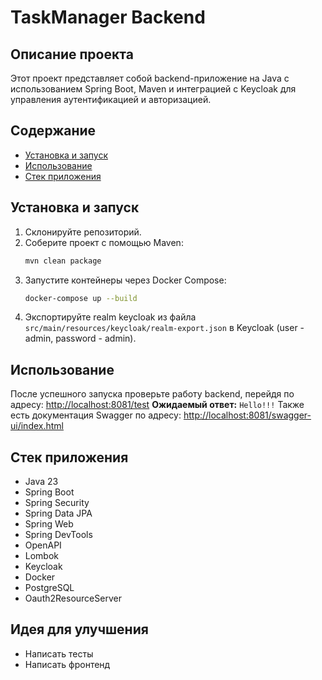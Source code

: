 # TaskManager Backend

## Описание проекта

Этот проект представляет собой backend-приложение на Java с использованием Spring Boot, Maven и интеграцией с Keycloak для управления аутентификацией и авторизацией.

## Содержание

- [Установка и запуск](#установка-и-запуск)
- [Использование](#использование)
- [Стек приложения](#стек-приложения)

## Установка и запуск

1. Склонируйте репозиторий.
2. Соберите проект с помощью Maven:
   ```bash
   mvn clean package
   ```
3. Запустите контейнеры через Docker Compose:
   ```bash
   docker-compose up --build
   ```
4. Экспортируйте realm keycloak из файла `src/main/resources/keycloak/realm-export.json` в Keycloak (user - admin, password - admin).

## Использование

После успешного запуска проверьте работу backend, перейдя по адресу: [http://localhost:8081/test](http://localhost:8081/test)
**Ожидаемый ответ:** `Hello!!!`
Также есть документация Swagger по адресу: [http://localhost:8081/swagger-ui/index.html](http://localhost:8081/swagger-ui/index.html)

## Стек приложения
- Java 23
- Spring Boot
- Spring Security
- Spring Data JPA
- Spring Web
- Spring DevTools
- OpenAPI
- Lombok
- Keycloak
- Docker
- PostgreSQL
- Oauth2ResourceServer

## Идея для улучшения
- Написать тесты
- Написать фронтенд